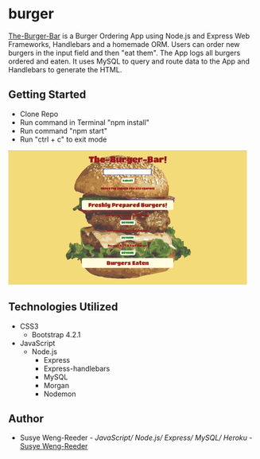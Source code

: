 # burger

[The-Burger-Bar](https://hidden-hollows-63563.herokuapp.com/) is a Burger Ordering App using Node.js and Express Web Frameworks, Handlebars and a homemade ORM. Users can order new burgers in the input field and then "eat them". The App logs all burgers ordered and eaten. It uses MySQL to query and route data to the App and Handlebars to generate the HTML. 
 


## Getting Started

- Clone Repo
- Run command in Terminal "npm install"
- Run command "npm start"
- Run "ctrl + c" to exit mode


![burger](public/assets/images/burgerBar.gif "server.js")



## Technologies Utilized

- CSS3
    - Bootstrap 4.2.1
- JavaScript
    - Node.js
        - Express
        - Express-handlebars
        - MySQL
        - Morgan
        - Nodemon
       

## Author

- Susye Weng-Reeder - *JavaScript/ Node.js/ Express/ MySQL/ Heroku* - [Susye Weng-Reeder](https://eveasian88.github.io/Professional-Portfolio/ "Susye's Portfolio")
